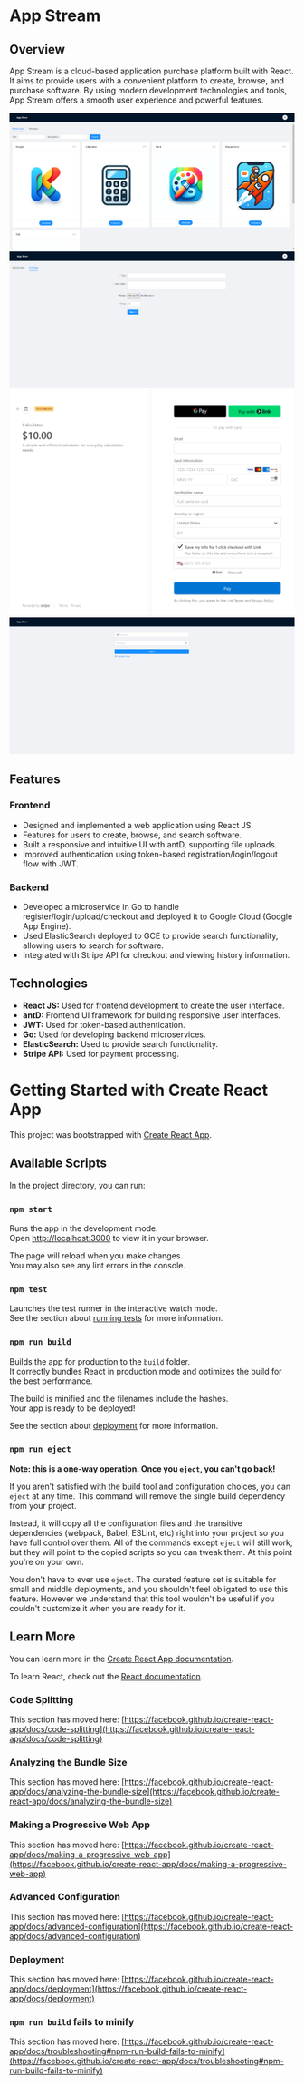 # App Stream

## Overview

App Stream is a cloud-based application purchase platform built with React. It aims to provide users with a convenient platform to create, browse, and purchase software. By using modern development technologies and tools, App Stream offers a smooth user experience and powerful features.

![Home Page](https://github.com/JayD-1024/appstorefe/blob/master/public/HomePage.PNG)
![Post App](https://github.com/JayD-1024/appstorefe/blob/master/public/PostApp.PNG)
![Payment](https://github.com/JayD-1024/appstorefe/blob/master/public/Payment.PNG)
![Sign Up](https://github.com/JayD-1024/appstorefe/blob/master/public/SignUp.PNG)

## Features

### Frontend
- Designed and implemented a web application using React JS.
- Features for users to create, browse, and search software.
- Built a responsive and intuitive UI with antD, supporting file uploads.
- Improved authentication using token-based registration/login/logout flow with JWT.

### Backend
- Developed a microservice in Go to handle register/login/upload/checkout and deployed it to Google Cloud (Google App Engine).
- Used ElasticSearch deployed to GCE to provide search functionality, allowing users to search for software.
- Integrated with Stripe API for checkout and viewing history information.

## Technologies
- **React JS:** Used for frontend development to create the user interface.
- **antD:** Frontend UI framework for building responsive user interfaces.
- **JWT:** Used for token-based authentication.
- **Go:** Used for developing backend microservices.
- **ElasticSearch:** Used to provide search functionality.
- **Stripe API:** Used for payment processing.

# Getting Started with Create React App

This project was bootstrapped with [Create React App](https://github.com/facebook/create-react-app).

## Available Scripts

In the project directory, you can run:

### `npm start`

Runs the app in the development mode.\
Open [http://localhost:3000](http://localhost:3000) to view it in your browser.

The page will reload when you make changes.\
You may also see any lint errors in the console.

### `npm test`

Launches the test runner in the interactive watch mode.\
See the section about [running tests](https://facebook.github.io/create-react-app/docs/running-tests) for more information.

### `npm run build`

Builds the app for production to the `build` folder.\
It correctly bundles React in production mode and optimizes the build for the best performance.

The build is minified and the filenames include the hashes.\
Your app is ready to be deployed!

See the section about [deployment](https://facebook.github.io/create-react-app/docs/deployment) for more information.

### `npm run eject`

**Note: this is a one-way operation. Once you `eject`, you can't go back!**

If you aren't satisfied with the build tool and configuration choices, you can `eject` at any time. This command will remove the single build dependency from your project.

Instead, it will copy all the configuration files and the transitive dependencies (webpack, Babel, ESLint, etc) right into your project so you have full control over them. All of the commands except `eject` will still work, but they will point to the copied scripts so you can tweak them. At this point you're on your own.

You don't have to ever use `eject`. The curated feature set is suitable for small and middle deployments, and you shouldn't feel obligated to use this feature. However we understand that this tool wouldn't be useful if you couldn't customize it when you are ready for it.

## Learn More

You can learn more in the [Create React App documentation](https://facebook.github.io/create-react-app/docs/getting-started).

To learn React, check out the [React documentation](https://reactjs.org/).

### Code Splitting

This section has moved here: [https://facebook.github.io/create-react-app/docs/code-splitting](https://facebook.github.io/create-react-app/docs/code-splitting)

### Analyzing the Bundle Size

This section has moved here: [https://facebook.github.io/create-react-app/docs/analyzing-the-bundle-size](https://facebook.github.io/create-react-app/docs/analyzing-the-bundle-size)

### Making a Progressive Web App

This section has moved here: [https://facebook.github.io/create-react-app/docs/making-a-progressive-web-app](https://facebook.github.io/create-react-app/docs/making-a-progressive-web-app)

### Advanced Configuration

This section has moved here: [https://facebook.github.io/create-react-app/docs/advanced-configuration](https://facebook.github.io/create-react-app/docs/advanced-configuration)

### Deployment

This section has moved here: [https://facebook.github.io/create-react-app/docs/deployment](https://facebook.github.io/create-react-app/docs/deployment)

### `npm run build` fails to minify

This section has moved here: [https://facebook.github.io/create-react-app/docs/troubleshooting#npm-run-build-fails-to-minify](https://facebook.github.io/create-react-app/docs/troubleshooting#npm-run-build-fails-to-minify)
